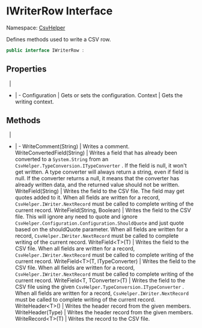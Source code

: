 # IWriterRow Interface

Namespace: [CsvHelper](/api/CsvHelper)

Defines methods used to write a CSV row.

```cs
public interface IWriterRow : 
```

## Properties
&nbsp; | &nbsp;
- | -
Configuration | Gets or sets the configuration.
Context | Gets the writing context.

## Methods
&nbsp; | &nbsp;
- | -
WriteComment(String) | Writes a comment.
WriteConvertedField(String) | Writes a field that has already been converted to a ``System.String`` from an ``CsvHelper.TypeConversion.ITypeConverter`` . If the field is null, it won't get written. A type converter will always return a string, even if field is null. If the converter returns a null, it means that the converter has already written data, and the returned value should not be written.
WriteField(String) | Writes the field to the CSV file. The field may get quotes added to it. When all fields are written for a record, ``CsvHelper.IWriter.NextRecord`` must be called to complete writing of the current record.
WriteField(String, Boolean) | Writes the field to the CSV file. This will ignore any need to quote and ignore ``CsvHelper.Configuration.Configuration.ShouldQuote`` and just quote based on the shouldQuote parameter. When all fields are written for a record, ``CsvHelper.IWriter.NextRecord`` must be called to complete writing of the current record.
WriteField&lt;T&gt;(T) | Writes the field to the CSV file. When all fields are written for a record, ``CsvHelper.IWriter.NextRecord`` must be called to complete writing of the current record.
WriteField&lt;T&gt;(T, ITypeConverter) | Writes the field to the CSV file. When all fields are written for a record, ``CsvHelper.IWriter.NextRecord`` must be called to complete writing of the current record.
WriteField&lt;T, TConverter&gt;(T) | Writes the field to the CSV file using the given ``CsvHelper.TypeConversion.ITypeConverter`` . When all fields are written for a record, ``CsvHelper.IWriter.NextRecord`` must be called to complete writing of the current record.
WriteHeader&lt;T&gt;() | Writes the header record from the given members.
WriteHeader(Type) | Writes the header record from the given members.
WriteRecord&lt;T&gt;(T) | Writes the record to the CSV file.
